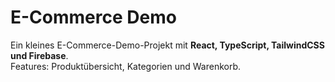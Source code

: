 # E-Commerce Demo

Ein kleines E-Commerce-Demo-Projekt mit **React, TypeScript, TailwindCSS und Firebase**.  
Features: Produktübersicht, Kategorien und Warenkorb.
